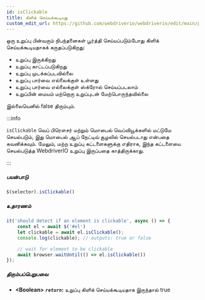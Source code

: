 ```yaml
---
id: isClickable
title: கிளிக் செய்யக்கூடியது
custom_edit_url: https://github.com/webdriverio/webdriverio/edit/main/packages/webdriverio/src/commands/element/isClickable.ts
---
```


ஒரு உறுப்பு பின்வரும் நிபந்தனைகள் பூர்த்தி செய்யப்படும்போது கிளிக் செய்யக்கூடியதாகக் கருதப்படுகிறது:

- உறுப்பு இருக்கிறது
- உறுப்பு காட்டப்படுகிறது
- உறுப்பு முடக்கப்படவில்லை
- உறுப்பு பார்வை எல்லைக்குள் உள்ளது
- உறுப்பு பார்வை எல்லைக்குள் ஸ்க்ரோல் செய்யப்படலாம்
- உறுப்பின் மையம் மற்றொரு உறுப்புடன் மேற்பொருந்தவில்லை

இல்லையெனில் false திரும்பும்.

:::info

`isClickable` வெப் பிரெளசர் மற்றும் மொபைல் வெப்வியூக்களில் மட்டுமே செயல்படும், 
இது மொபைல் ஆப் நேட்டிவ் சூழலில் செயல்படாது என்பதை கவனிக்கவும். மேலும், மற்ற உறுப்பு 
கட்டளைகளுக்கு எதிராக, இந்த கட்டளையை செயல்படுத்த WebdriverIO உறுப்பு இருப்பதை காத்திருக்காது.

:::

##### பயன்பாடு

```js
$(selector).isClickable()
```

##### உதாரணம்

```js title="isClickable.js"
it('should detect if an element is clickable', async () => {
    const el = await $('#el')
    let clickable = await el.isClickable();
    console.log(clickable); // outputs: true or false

    // wait for element to be clickable
    await browser.waitUntil(() => el.isClickable())
});
```

##### திரும்பப்பெறுபவை

- **&lt;Boolean&gt;**
            **<code><var>return</var></code>:**             உறுப்பு கிளிக் செய்யக்கூடியதாக இருந்தால் true